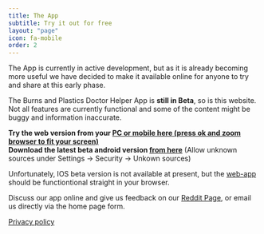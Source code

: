 ```yaml
---
title: The App
subtitle: Try it out for free
layout: "page"
icon: fa-mobile
order: 2
---
```


The App is currently in active development, but as it is already becoming more useful we have decided to make it available online for anyone to try and share at this early phase.  

The Burns and Plastics Doctor Helper App is **still in Beta**, so is this website. Not all features are currently functional and some of the content might be buggy and information inaccurate.

**Try the web version from your [PC or mobile here (press ok and zoom browser to fit your screen)](http://burnsplastics.com/WebApp)**  
**Download the latest beta android version [from here](https://drive.google.com/open?id=1fn15ADOJQkXebSfUBVn0F0pVSWe2MKry)** (Allow unknown sources under Settings -> Security -> Unkown sources) 

Unfortunately, IOS beta version is not available at present, but the [web-app](http://burnsplastics.com/WebApp) should be functiontional straight in your browser.

Discuss our app online and give us feedback on our [Reddit Page](https://reddit.com/r/BurnsAndPlasticsApp), or email us directly via the home page form.

[Privacy policy](http://burnsplastics.com/privacy)
